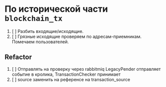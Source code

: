 # По исторической части `blockchain_tx`

1. [ ] Разбить входящие/исходящие.
2. [ ] Грязные исходящие проверяем по адресам-приемникам. Помечаем
   пользователей.


## Refactor

1. [ ] Отправлять на проверку через rabbitmiq LegacyPender отправляет событие в
   кролика, TransactionChecker принимает
2. [ ] source заменить на референсе на transaction_source

